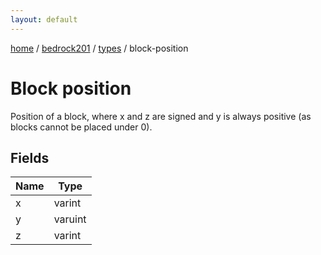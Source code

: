 ```yaml
---
layout: default
---
```


[home](/)  /  [bedrock201](/protocol/bedrock201)  /  [types](/protocol/bedrock201/types)  /  block-position

# Block position

Position of a block, where x and z are signed and y is always positive (as blocks cannot be placed under 0).

## Fields

Name | Type
---|---
x | varint
y | varuint
z | varint

